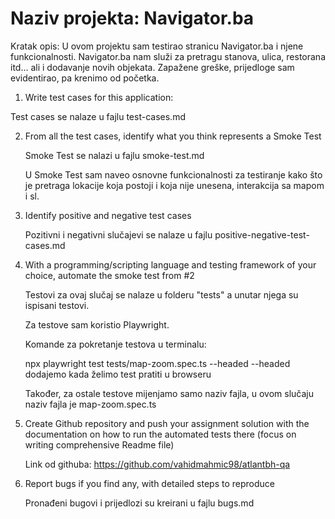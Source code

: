 # Naziv projekta: Navigator.ba

Kratak opis: U ovom projektu sam testirao stranicu Navigator.ba i njene funkcionalnosti. Navigator.ba nam služi za pretragu stanova, ulica, restorana itd... ali i dodavanje novih objekata.
Zapažene greške, prijedloge sam evidentirao, pa krenimo od početka.


1. Write test cases for this application:

Test cases se nalaze u fajlu test-cases.md 

2. From all the test cases, identify what you think represents a Smoke Test
    
    Smoke Test se nalazi u fajlu smoke-test.md

    U Smoke Test sam naveo osnovne funkcionalnosti za testiranje kako što je pretraga lokacije koja postoji i koja nije unesena, interakcija sa mapom i sl.

3. Identify positive and negative test cases
    
    Pozitivni i negativni slučajevi se nalaze u fajlu positive-negative-test-cases.md

4. With a programming/scripting language and testing framework of your choice, automate the smoke test from #2
    
    Testovi za ovaj slučaj se nalaze u folderu "tests" a unutar njega su ispisani testovi.

    Za testove sam koristio Playwright.

    Komande za pokretanje testova u terminalu:

    npx playwright test tests/map-zoom.spec.ts --headed
    --headed dodajemo kada želimo test pratiti u browseru

    Također, za ostale testove mijenjamo samo naziv fajla, u ovom slučaju naziv fajla je map-zoom.spec.ts

5. Create Github repository and push your assignment solution with the documentation on how to run the automated tests there (focus on writing comprehensive Readme file)
    
    Link od githuba: https://github.com/vahidmahmic98/atlantbh-qa

6. Report bugs if you find any, with detailed steps to reproduce
    
    Pronađeni bugovi i prijedlozi su kreirani u fajlu bugs.md

